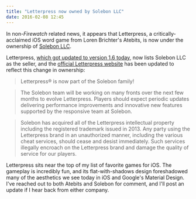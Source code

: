```yaml
---
title: "Letterpress now owned by Solebon LLC"
date: 2016-02-08 12:45
---
```


In non-_Firewatch_ related news, it appears that Letterpress, a critically-acclaimed iOS word game from Loren Brichter's Atebits, is now under the ownership of [Solebon LLC]. 

Letterpress, [which got updated to version 1.6 today][letterpress ios], now lists Solebon LLC as the seller, and the [official Letterpress website][letterpress] has been updated to reflect this change in ownership:

> Letterpress&#174; is now part of the Solebon family!

> The Solebon team will be working on many fronts over the next few months to evolve Letterpress.  Players should expect periodic updates delivering performance improvements and innovative new features supported by the responsive team at Solebon.  

> Solebon has acquired all of the Letterpress intellectual property including the registered trademark issued in 2013. Any party using the Letterpress brand in an unauthorized manner, including the various cheat services, should cease and desist immediately. Such services illegally encroach on the Letterpress brand and damage the quality of service for our players. 

Letterpress sits near the top of my list of favorite games for iOS. The gameplay is incredibly fun, and its flat-with-shadows design foreshadowed many of the aesthetics we see today in iOS and Google's Material Design. I've reached out to both Atebits and Solebon for comment, and I'll post an update if I hear back from either company. 

[solebon llc]: http://www.solebon.com/
[letterpress]: http://www.letterpressapp.com/
[letterpress ios]: https://itunes.apple.com/app/apple-store/id526619424?mt=8